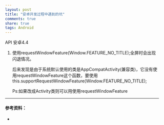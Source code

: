 ```yaml
---
layout: post
title: "安卓开发过程中遇到的坑"
comments: true
share: true
tags: Android
---
```


API 安卓4.4

1. 使用requestWindowFeature(Window.FEATURE_NO_TITLE);全屏时会出现闪退情况。

	后来发现是由于系统默认使用的类是AppCompatActivity(兼容类)，它没有使用requestWindowFeature这个函数，要使用 this.supportRequestWindowFeature(Window.FEATURE_NO_TITLE);
	
	Ps:如果改成Activity类则可以用使用requestWindowFeature

---
####  参考资料：  ####
- 
